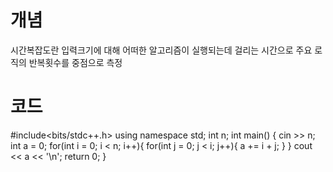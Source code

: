 # 개념
시간복잡도란 입력크기에 대해 어떠한 알고리즘이 실행되는데 걸리는 시간으로 주요 로직의 반복횟수를 중점으로 측정

# 코드
#include<bits/stdc++.h>
using namespace std;
int n;
int main()
{
  cin >> n;
  int a = 0;
  for(int i = 0; i < n; i++){
  for(int j = 0; j < i; j++){
  a += i + j;
  }
  }
  cout << a << '\n';
  return 0;
}
